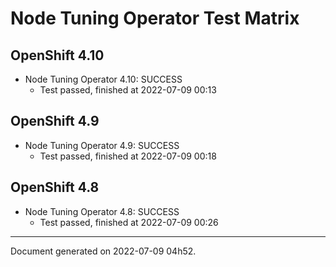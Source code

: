 
Node Tuning Operator Test Matrix
================================

OpenShift 4.10
--------------



* Node Tuning Operator 4.10: SUCCESS
  - Test passed, finished at 2022-07-09 00:13






OpenShift 4.9
-------------



* Node Tuning Operator 4.9: SUCCESS
  - Test passed, finished at 2022-07-09 00:18






OpenShift 4.8
-------------



* Node Tuning Operator 4.8: SUCCESS
  - Test passed, finished at 2022-07-09 00:26






---
Document generated on 2022-07-09 04h52.
